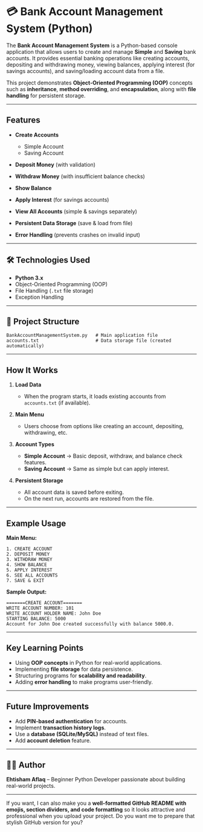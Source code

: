 # 💳 Bank Account Management System (Python)

The **Bank Account Management System** is a Python-based console application that allows users to create and manage **Simple** and **Saving** bank accounts.
It provides essential banking operations like creating accounts, depositing and withdrawing money, viewing balances, applying interest (for savings accounts), and saving/loading account data from a file.

This project demonstrates **Object-Oriented Programming (OOP)** concepts such as **inheritance**, **method overriding**, and **encapsulation**, along with **file handling** for persistent storage.

---

## Features

* **Create Accounts**

  * Simple Account
  * Saving Account
* **Deposit Money** (with validation)
* **Withdraw Money** (with insufficient balance checks)
* **Show Balance**
* **Apply Interest** (for savings accounts)
* **View All Accounts** (simple & savings separately)
* **Persistent Data Storage** (save & load from file)
* **Error Handling** (prevents crashes on invalid input)

---

## 🛠 Technologies Used

* **Python 3.x**
* Object-Oriented Programming (OOP)
* File Handling (`.txt` file storage)
* Exception Handling

---

## 📂 Project Structure

```
BankAccountManagementSystem.py   # Main application file
accounts.txt                     # Data storage file (created automatically)
```

---

## How It Works

1. **Load Data**

   * When the program starts, it loads existing accounts from `accounts.txt` (if available).
2. **Main Menu**

   * Users choose from options like creating an account, depositing, withdrawing, etc.
3. **Account Types**

   * **Simple Account** → Basic deposit, withdraw, and balance check features.
   * **Saving Account** → Same as simple but can apply interest.
4. **Persistent Storage**

   * All account data is saved before exiting.
   * On the next run, accounts are restored from the file.

---

## Example Usage

**Main Menu:**

```
1. CREATE ACCOUNT
2. DEPOSIT MONEY
3. WITHDRAW MONEY
4. SHOW BALANCE
5. APPLY INTEREST
6. SEE ALL ACCOUNTS
7. SAVE & EXIT
```

**Sample Output:**

```
=======CREATE ACCOUNT=======
WRITE ACCOUNT NUMBER: 101
WRITE ACCOUNT HOLDER NAME: John Doe
STARTING BALANCE: 5000
Account for John Doe created successfully with balance 5000.0.
```

---

## Key Learning Points

* Using **OOP concepts** in Python for real-world applications.
* Implementing **file storage** for data persistence.
* Structuring programs for **scalability and readability**.
* Adding **error handling** to make programs user-friendly.

---

## Future Improvements

* Add **PIN-based authentication** for accounts.
* Implement **transaction history logs**.
* Use a **database (SQLite/MySQL)** instead of text files.
* Add **account deletion** feature.

---

## 👨‍💻 Author

**Ehtisham Aflaq** – Beginner Python Developer passionate about building real-world projects.

---
If you want, I can also make you a **well-formatted GitHub README with emojis, section dividers, and code formatting** so it looks attractive and professional when you upload your project.
Do you want me to prepare that stylish GitHub version for you?
